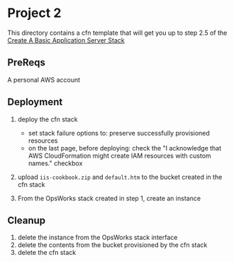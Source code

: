 # Project 2

This directory contains a cfn template that will get you up to step 2.5 of the
[Create A Basic Application Server Stack](https://docs.aws.amazon.com/opsworks/latest/userguide/gettingstarted-windows-basic.html)

## PreReqs

A personal AWS account

## Deployment

1. deploy the cfn stack
    - set stack failure options to: preserve successfully provisioned resources
    - on the last page, before deploying: check the "I acknowledge that AWS CloudFormation might create IAM resources with custom names." checkbox

2. upload `iis-cookbook.zip` and `default.htm` to the bucket created in the cfn stack
3. From the OpsWorks stack created in step 1, create an instance 

## Cleanup

1. delete the instance from the OpsWorks stack interface
2. delete the contents from the bucket provisioned by the cfn stack
3. delete the cfn stack